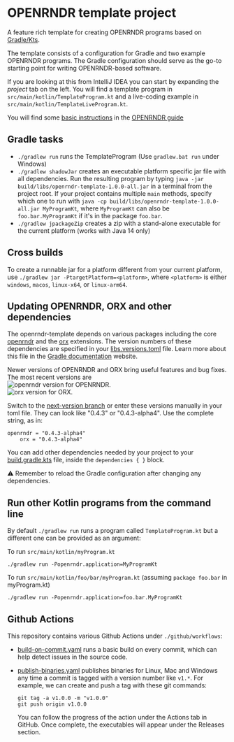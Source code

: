 # OPENRNDR template project

A feature rich template for creating OPENRNDR programs based on [Gradle/Kts](https://en.wikipedia.org/wiki/Gradle).

The template consists of a configuration for Gradle and two example OPENRNDR programs. The Gradle configuration should serve as the
go-to starting point for writing OPENRNDR-based software.

If you are looking at this from IntelliJ IDEA you can start by expanding the _project_ tab on the left. You will find a template program in `src/main/kotlin/TemplateProgram.kt` and a live-coding example in `src/main/kotlin/TemplateLiveProgram.kt`.

You will find some [basic instructions](https://guide.openrndr.org/setUpYourFirstProgram.html) in the [OPENRNDR guide](https://guide.openrndr.org)

## Gradle tasks

 - `./gradlew run` runs the TemplateProgram (Use `gradlew.bat run` under Windows)
 - `./gradlew shadowJar` creates an executable platform specific jar file with all dependencies. Run the resulting program by typing `java -jar build/libs/openrndr-template-1.0.0-all.jar` in a terminal from the project root. If your project contains multiple `main` methods, specify which one to run with `java -cp build/libs/openrndr-template-1.0.0-all.jar MyProgramKt`, where `MyProgramKt` can also be `foo.bar.MyProgramKt` if it's in the package `foo.bar`.
 - `./gradlew jpackageZip` creates a zip with a stand-alone executable for the current platform (works with Java 14 only)

## Cross builds

To create a runnable jar for a platform different from your current platform, use `./gradlew jar -PtargetPlatform=<platform>`, where `<platform>` is either `windows`, `macos`, `linux-x64`, or `linux-arm64`. 

## Updating OPENRNDR, ORX and other dependencies

The openrndr-template depends on various packages including the core [openrndr](https://github.com/openrndr/openrndr/) and the [orx](https://github.com/openrndr/orx/) extensions. The version numbers of these dependencies are specified in your [libs.versions.toml](gradle/libs.versions.toml) file. Learn more about this file in the [Gradle documentation](https://docs.gradle.org/current/userguide/platforms.html#sub:conventional-dependencies-toml) website.

Newer versions of OPENRNDR and ORX bring useful features and bug fixes. The most recent versions are
<br>![openrndr version](https://maven-badges.herokuapp.com/maven-central/org.openrndr/openrndr-application/badge.svg) for OPENRNDR. 
<br>![orx version](https://maven-badges.herokuapp.com/maven-central/org.openrndr.extra/orx-parameters-jvm/badge.svg) for ORX.

Switch to the [next-version branch](https://github.com/openrndr/openrndr-template/tree/next-version) or enter these versions manually in your toml file. They can look like "0.4.3" or "0.4.3-alpha4". Use the complete string, as in:

    openrndr = "0.4.3-alpha4"
        orx = "0.4.3-alpha4"

You can add other dependencies needed by your project to your [build.gradle.kts](build.gradle.kts) file, inside the `dependencies { }` block. 

⚠️ Remember to reload the Gradle configuration after changing any dependencies.

## Run other Kotlin programs from the command line

By default `./gradlew run` runs a program called `TemplateProgram.kt` but a different one can be provided as an argument:

To run `src/main/kotlin/myProgram.kt`

    ./gradlew run -Popenrndr.application=MyProgramKt

To run `src/main/kotlin/foo/bar/myProgram.kt` (assuming `package foo.bar` in myProgram.kt)

    ./gradlew run -Popenrndr.application=foo.bar.MyProgramKt

## Github Actions

This repository contains various Github Actions under `./github/workflows`:

- [build-on-commit.yaml](.github/workflows/build-on-commit.yaml) runs a basic build on every commit, 
which can help detect issues in the source code.

- [publish-binaries.yaml](.github/workflows/publish-binaries.yaml) publishes binaries for Linux, Mac and Windows 
any time a commit is tagged with a version number like `v1.*`. For example, we can create and push a tag with these git commands:
    ```
    git tag -a v1.0.0 -m "v1.0.0"
    git push origin v1.0.0
    ```

    You can follow the progress of the action under the Actions tab in GitHub. Once complete, the executables will appear under the Releases section.
